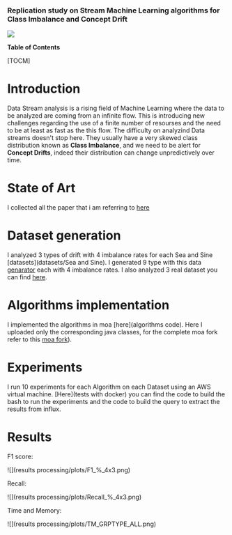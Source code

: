 
### Replication study on Stream Machine Learning algorithms for Class Imbalance and Concept Drift

![](https://camo.githubusercontent.com/1ef7c1925e77c6f8b1c9f5adfdcea37dba30c98478264503067a91076db66144/687474703a2f2f6d6f612e636d732e7761696b61746f2e61632e6e7a2f77702d636f6e74656e742f75706c6f6164732f323031342f31312f4c6f676f4d4f412e6a7067)


**Table of Contents**

[TOCM]

# Introduction

Data Stream analysis is a rising field of Machine Learning where the data to be analyzed are coming from an infinite flow.
This is introducing new challenges regarding the use of a finite number of resourses and the need to be at least as fast as the this flow.
The difficulty on analyzind Data streams doesn't stop here. They usually have a very skewed class distribution known as **Class Imbalance**, and we need to be alert for **Concept Drifts**, indeed their distribution can change unpredictively over time.


# State of Art

I collected all the paper that i am referring to [here](papers/) 


# Dataset generation

I analyzed 3 types of drift with 4 imbalance rates for each Sea and Sine [datasets](datasets/Sea and Sine).
I generated 9 type with this data [genarator](datasets/Generator) each with 4 imbalance rates.
I also analyzed 3 real dataset you can find [here](datasets/Real). 


# Algorithms implementation

I implemented the algorithms in moa [here](algorithms code).
Here I uploaded only the corresponding java classes, for the complete moa fork refer to this [moa fork](https://github.com/08volt/moa "moa fork")).

# Experiments
I run 10 experiments for each Algorithm on each Dataset using an AWS virtual machine.
[Here](tests with docker) you can find the code to build the bash to run the experiments and the code to build the query to extract the results from influx.

# Results

F1 score:

![](results processing/plots/F1_%_4x3.png)

Recall:

![](results processing/plots/Recall_%_4x3.png)

Time and Memory:

![](results processing/plots/TM_GRPTYPE_ALL.png)
